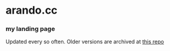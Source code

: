 # arando.cc
### my landing page

Updated every so often. Older versions are archived at [this repo](https://github.com/MyNameIsArando/mynameisarando.github.io)